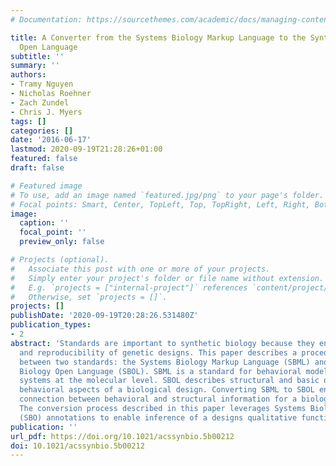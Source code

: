 ```yaml
---
# Documentation: https://sourcethemes.com/academic/docs/managing-content/

title: A Converter from the Systems Biology Markup Language to the Synthetic Biology
  Open Language
subtitle: ''
summary: ''
authors:
- Tramy Nguyen
- Nicholas Roehner
- Zach Zundel
- Chris J. Myers
tags: []
categories: []
date: '2016-06-17'
lastmod: 2020-09-19T21:28:26+01:00
featured: false
draft: false

# Featured image
# To use, add an image named `featured.jpg/png` to your page's folder.
# Focal points: Smart, Center, TopLeft, Top, TopRight, Left, Right, BottomLeft, Bottom, BottomRight.
image:
  caption: ''
  focal_point: ''
  preview_only: false

# Projects (optional).
#   Associate this post with one or more of your projects.
#   Simply enter your project's folder or file name without extension.
#   E.g. `projects = ["internal-project"]` references `content/project/deep-learning/index.md`.
#   Otherwise, set `projects = []`.
projects: []
publishDate: '2020-09-19T20:28:26.531480Z'
publication_types:
- 2
abstract: 'Standards are important to synthetic biology because they enable exchange
  and reproducibility of genetic designs. This paper describes a procedure for converting
  between two standards: the Systems Biology Markup Language (SBML) and the Synthetic
  Biology Open Language (SBOL). SBML is a standard for behavioral models of biological
  systems at the molecular level. SBOL describes structural and basic qualitative
  behavioral aspects of a biological design. Converting SBML to SBOL enables a consistent
  connection between behavioral and structural information for a biological design.
  The conversion process described in this paper leverages Systems Biology Ontology
  (SBO) annotations to enable inference of a designs qualitative function.'
publication: ''
url_pdf: https://doi.org/10.1021/acssynbio.5b00212
doi: 10.1021/acssynbio.5b00212
---
```

